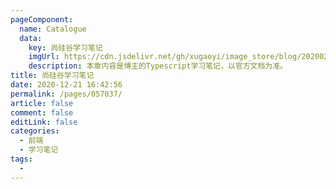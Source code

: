 ```yaml
---
pageComponent: 
  name: Catalogue
  data: 
    key: 尚硅谷学习笔记
    imgUrl: https://cdn.jsdelivr.net/gh/xugaoyi/image_store/blog/20200204143633.png
    description: 本章内容是博主的Typescript学习笔记，以官方文档为准。
title: 尚硅谷学习笔记
date: 2020-12-21 16:42:56
permalink: /pages/057037/
article: false
comment: false
editLink: false
categories:
  - 前端
  - 学习笔记
tags:
  - 
---
```

